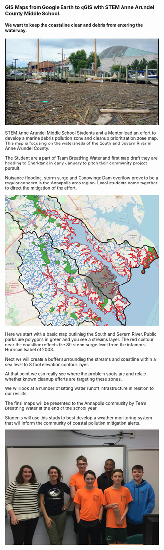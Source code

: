 ### GIS Maps from Google Earth to qGIS with STEM Anne Arundel County Middle School.
#### We want to keep the coastaline clean and debris from entering the waterway.


![](bs-md-hogan-franchot-bay-20180801.jpg)

STEM Anne Arundel Middle School Students and a Mentor lead an effort to develop a marine debris pollution zone and cleanup prioritization
zone map. This map is focusing on the watersheds of the South and Severn River in Anne Arundel County.

The Student are a part of Team Breathing Water and first map draft they are heading to Sharktank in early January to pitch their
community project pursuit.

Nuisance flooding, storm surge and Conowingo Dam overflow prove to be a regular concern in the Annapolis area region.
Local students come together to direct the mitigation of the effort.

![](2watersheds.PNG)

Here we start with a basic map outlining the South and Severn River.
Public parks are polygons in green and you see a streams layer.
The red contour near the coastline reflects the 8ft storm surge level from the infamous Hurrican Isabel of 2003. 

Next we will create a buffer surrounding the streams and coastline within a sea level to 8 foot elevation contour layer.

At that point we can really see where the problem spots are and relate whether known cleanup efforts are targeting these zones.

We will look at a number of sitting water runoff infrastructure in relation to our results.

The final maps will be presented to the Annapolis community by Team Breathing Water at the end of the school year.

Students will use this study to best develop a weather monitoring system that will inform the community of coastal pollution mitigation alerts.

![](44566952_2074719369239951_5562072426021388288_o.jpg)

